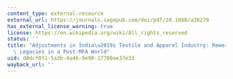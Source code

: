 ```yaml
---
content_type: external-resource
external_url: https://journals.sagepub.com/doi/pdf/10.1068/a38279
has_external_license_warning: true
license: https://en.wikipedia.org/wiki/All_rights_reserved
status: ''
title: "Adjustments in India\u2019s Textile and Apparel Industry: Reworking Historical\
  \ Legacies in a Post-MFA World"
uid: d8dcf0f1-5a3b-4a46-9e90-17780ae37e33
wayback_url: ''
---
```

